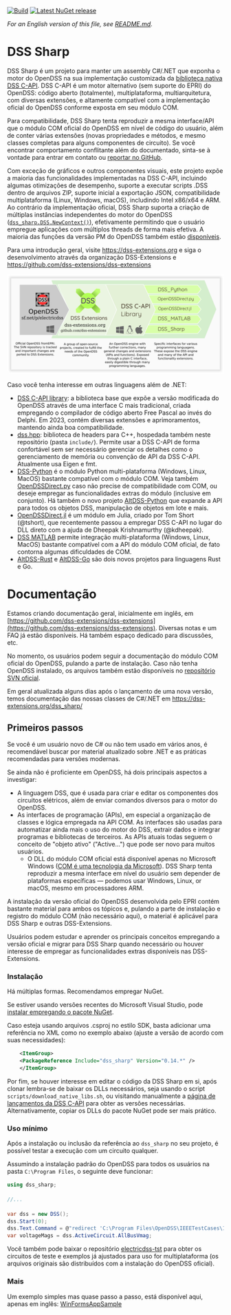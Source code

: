 [![Build](https://github.com/dss-extensions/dss_sharp/actions/workflows/dotnet.yml/badge.svg)](https://github.com/dss-extensions/dss_sharp/actions/workflows/dotnet.yml)
[![Latest NuGet release](https://img.shields.io/nuget/v/dss_sharp?label=NuGet+release&cacheSeconds=3600)](https://www.nuget.org/packages/dss_sharp/)

*For an English version of this file, see [README.md](https://github.com/dss-extensions/dss_sharp/blob/master/README.md).*

# DSS Sharp

DSS Sharp é um projeto para manter um assembly C#/.NET que exponha o motor do OpenDSS na sua implementação customizada da [biblioteca nativa DSS C-API](https://github.com/dss-extensions/dss_capi/blob/master/README.pt-BR.md). DSS C-API é um motor alternativo (sem suporte do EPRI) do OpenDSS: código aberto (totalmente), multiplataforma, multiarquitetura, com diversas extensões, e altamente compatível com a implementação oficial do OpenDSS conforme exposta em seu módulo COM.

Para compatibilidade, DSS Sharp tenta reproduzir a mesma interface/API que o módulo COM oficial do OpenDSS em nível de código do usuário, além de conter várias extensões (novas propriedades e métodos, e mesmo classes completas para alguns componentes de circuito). Se você encontrar comportamento conflitante além do documentado, sinta-se à vontade para entrar em contato ou [reportar no GitHub](https://github.com/dss-extensions/dss_sharp/issues).

Com exceção de gráficos e outros componentes visuais, este projeto expõe a maioria das funcionalidades implementadas na DSS C-API, incluindo algumas otimizações de desempenho, suporte a executar scripts .DSS dentro de arquivos ZIP, suporte inicial a exportação JSON, compatibilidade multiplataforma (Linux, Windows, macOS), includindo Intel x86/x64 e ARM. 
Ao contrário da implementação oficial, DSS Sharp suporta a criação de múltiplas instâncias independentes do motor do OpenDSS ([`dss_sharp.DSS.NewContext()`](https://dss-extensions.org/dss_sharp/html/d0e4d400-3bd9-1244-3cac-8f1234cbad9f.htm)), efetivamente permitindo que o usuário empregue aplicações com múltiplos threads de forma mais efetiva. A maioria das funções da versão PM do OpenDSS também estão [disponíveis](https://dss-extensions.org/dss_sharp/html/f3440753-3e74-bdb2-81c6-9052f8742d7e.htm).

Para uma introdução geral, visite https://dss-extensions.org e siga o desenvolvimento através da organização DSS-Extensions e https://github.com/dss-extensions/dss-extensions

<p align="center">
    <img alt="Visão geral dos repositórios" src="https://raw.githubusercontent.com/dss-extensions/dss_capi/master/docs/images/repomap.png" width=600>
</p>

Caso você tenha interesse em outras linguagens além de .NET:

- [DSS C-API library](http://github.com/dss-extensions/dss_capi/): a biblioteca base que expõe a versão modificada do OpenDSS através de uma interface C mais tradicional, criada empregando o compilador de código aberto Free Pascal ao invés do Delphi. Em 2023, contém diversas extensões e aprimoramentos, mantendo ainda boa compatibilidade.
- [dss.hpp](https://dss-extensions.org/dss_capi/): biblioteca de headers para C++, hospedada também neste repositório (pasta `include/`). Permite usar a DSS C-API de forma confortável sem ser necessário gerenciar os detalhes como o gerenciamento de memória ou convenção de API da DSS C-API. Atualmente usa Eigen e fmt.
- [DSS-Python](http://github.com/dss-extensions/dss_python/) é o módulo Python multi-plataforma (Windows, Linux, MacOS) bastante compatível com o módulo COM. Veja também [OpenDSSDirect.py](http://github.com/dss-extensions/OpenDSSDirect.py/) caso não precise de compatibilidade com COM, ou deseje empregar as funcionalidades extras do módulo (inclusive em conjunto). Há também o novo projeto [AltDSS-Python](http://github.com/dss-extensions/AltDSS-Python) que expande a API para todos os objetos DSS, manipulação de objetos em lote e mais.
- [OpenDSSDirect.jl](http://github.com/dss-extensions/OpenDSSDirect.jl/) é um módulo em Julia, criado por Tom Short (@tshort), que recentemente passou a empregar DSS C-API no lugar do DLL direto com a ajuda de Dheepak Krishnamurthy (@kdheepak).
- [DSS MATLAB](http://github.com/dss-extensions/dss_matlab/) permite integração multi-plataforma (Windows, Linux, MacOS) bastante compatível com a API do módulo COM oficial, de fato contorna algumas dificuldades de COM.
- [AltDSS-Rust](https://github.com/dss-extensions/AltDSS-Rust) e [AltDSS-Go](https://github.com/dss-extensions/AltDSS-Go) são dois novos projetos para linguagens Rust e Go.

# Documentação

Estamos criando documentação geral, inicialmente em inglês, em [https://github.com/dss-extensions/dss-extensions](https://github.com/dss-extensions/dss-extensions). Diversas notas e um FAQ já estão disponíveis. Há também espaço dedicado para discussões, etc.

No momento, os usuários podem seguir a documentação do módulo COM oficial do OpenDSS, pulando a parte de instalação. Caso não tenha OpenDSS instalado, os arquivos também estão disponíveis no [repositório SVN oficial](https://sourceforge.net/p/electricdss/code/HEAD/tree/trunk/Version8/Distrib/Doc/). 

Em geral atualizada alguns dias após o lançamento de uma nova versão, temos documentação das nossas classes de C#/.NET em https://dss-extensions.org/dss_sharp/

## Primeiros passos

Se você é um usuário novo de C# ou não tem usado em vários anos, é recomendável buscar por material atualizado sobre .NET e as práticas recomendadas para versões modernas.

Se ainda não é proficiente em OpenDSS, há dois principais aspectos a investigar:

- A linguagem DSS, que é usada para criar e editar os componentes dos circuitos elétricos, além de enviar comandos diversos para o motor do OpenDSS.
- As interfaces de programação (APIs), em especial a organização de classes e lógica empregada na API COM. As interfaces são usadas para automatizar ainda mais o uso do motor do DSS, extrair dados e integrar programas e bibliotecas de terceiros. As APIs atuais todas seguem o conceito de "objeto ativo" ("Active...") que pode ser novo para muitos usuários.
    - O DLL do módulo COM oficial está disponível apenas no Microsoft Windows ([COM é uma tecnologia da Microsoft](https://pt.wikipedia.org/wiki/Component_Object_Model)). DSS Sharp tenta reproduzir a mesma interface em nível do usuário sem depender de plataformas específicas — podemos usar Windows, Linux, or macOS, mesmo em processadores ARM.

A instalação da versão oficial do OpenDSS desenvolvida pelo EPRI contém bastante material para ambos os tópicos e, pulando a parte de instalação e registro do módulo COM (não necessário aqui), o material é aplicável para DSS Sharp e outras DSS-Extensions.

Usuários podem estudar e aprender os principais conceitos empregando a versão oficial e migrar para DSS Sharp quando necessário ou houver interesse de empregar as funcionalidades extras disponíveis nas DSS-Extensions.

### Instalação

Há múltiplas formas. Recomendamos empregar NuGet.

Se estiver usando versões recentes do Microsoft Visual Studio, pode [instalar empregando o pacote NuGet](https://www.nuget.org/packages/dss_sharp/). 

Caso esteja usando arquivos .csproj no estilo SDK, basta adicionar uma referência no XML como no exemplo abaixo (ajuste a versão de acordo com suas necessidades):

```xml
    <ItemGroup>
    <PackageReference Include="dss_sharp" Version="0.14.*" />
    </ItemGroup>
```

Por fim, se houver interesse em editar o código da DSS Sharp em si, após clonar lembra-se de baixar os DLLs necessários, seja usando o script `scripts/download_native_libs.sh`, ou visitando manualmente a [página de lançamentos da DSS C-API](https://github.com/dss-extensions/dss_capi/releases) para obter as versões necessárias. Alternativamente, copiar os DLLs do pacote NuGet pode ser mais prático.

### Uso mínimo

Após a instalação ou inclusão da referência ao `dss_sharp` no seu projeto, é possível testar a execução com um circuito qualquer.

Assumindo a instalação padrão do OpenDSS para todos os usuários na pasta `C:\Program Files`, o seguinte deve funcionar:

```cs
using dss_sharp;

//...

var dss = new DSS();
dss.Start(0);
dss.Text.Command = @"redirect 'C:\Program Files\OpenDSS\IEEETestCases\13Bus\IEEE13Nodeckt.dss'";
var voltageMags = dss.ActiveCircuit.AllBusVmag;
```

Você também pode baixar o repositório [electricdss-tst](https://github.com/dss-extensions/electricdss-tst) para obter os circuitos de teste e exemplos já ajustados para uso for multiplataforma (os arquivos originais são distribuídos com a instalação do OpenDSS oficial).

### Mais

Um exemplo simples mas quase passo a passo, está disponível aqui, apenas em inglês: [WinFormsAppSample](https://github.com/dss-extensions/dss_sharp/tree/master/examples/WinFormsAppSample)